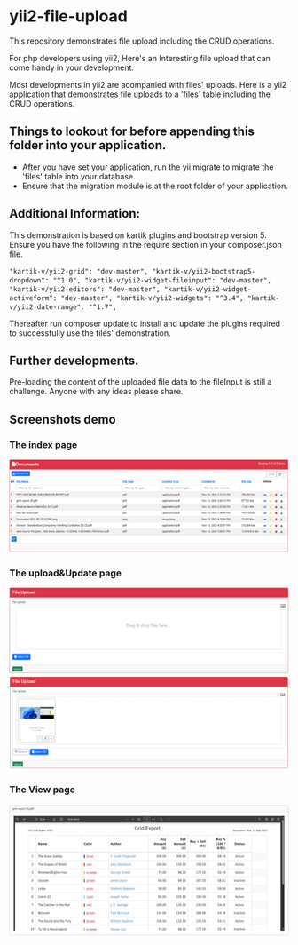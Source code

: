 # yii2-file-upload
This repository demonstrates file upload including the CRUD operations.

For php developers using yii2, Here's an Interesting file upload that can come handy in your development.

Most developments in yii2 are acompanied with files' uploads.
Here is a yii2 application that demonstrates file uploads to a 'files' table including the CRUD operations.

## Things to lookout for before appending this folder into your application.
- After you have set your application, run the yii migrate to migrate the 'files' table into your database.
- Ensure that the migration module is at the root folder of your application.


## Additional Information:
This demonstration is based on kartik plugins and bootstrap version 5. 
Ensure you have the following in the require section in your composer.json file.

	"kartik-v/yii2-grid": "dev-master", "kartik-v/yii2-bootstrap5-dropdown": "^1.0", "kartik-v/yii2-widget-fileinput": "dev-master", "kartik-v/yii2-editors": "dev-master", "kartik-v/yii2-widget-activeform": "dev-master", "kartik-v/yii2-widgets": "^3.4", "kartik-v/yii2-date-range": "^1.7",

Thereafter run composer update to install and update the plugins required to successfully use the files' demonstration.

## Further developments.
Pre-loading the content of the uploaded file data to the fileInput is still a challenge. Anyone with any ideas please share.

## Screenshots demo
### The index page
![Index page screenshot](screenshots/index.png)

### The upload&Update page
![upload&update page screenshot](screenshots/upload&update.png)
![upload&update page screenshot](screenshots/upload_1.png)

### The View page
![View page screenshot](screenshots/view.png)
